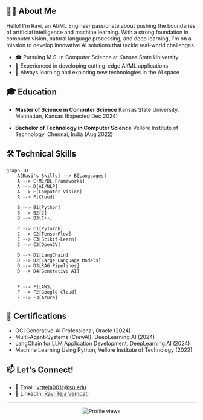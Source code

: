 ## 👨‍💻 About Me

Hello! I'm Ravi, an AI/ML Engineer passionate about pushing the boundaries of artificial intelligence and machine learning. With a strong foundation in computer vision, natural language processing, and deep learning, I'm on a mission to develop innovative AI solutions that tackle real-world challenges.

- 🎓 Pursuing M.S. in Computer Science at Kansas State University
- 🚀 Experienced in developing cutting-edge AI/ML applications
- 🌱 Always learning and exploring new technologies in the AI space

## 🎓 Education

- **Master of Science in Computer Science**
  Kansas State University, Manhattan, Kansas (Expected Dec 2024)
  
- **Bachelor of Technology in Computer Science**
  Vellore Institute of Technology, Chennai, India (Aug 2022)

## 🛠 Technical Skills

```mermaid
graph TD
    A[Ravi's Skills] --> B[Languages]
    A --> C[ML/DL Frameworks]
    A --> D[AI/NLP]
    A --> E[Computer Vision]
    A --> F[Cloud]
    
    B --> B1[Python]
    B --> B2[C]
    B --> B3[C++]
    
    C --> C1[PyTorch]
    C --> C2[TensorFlow]
    C --> C3[Scikit-Learn]
    C --> C3[OpenCV]
    
    D --> D1[LangChain]
    D --> D2[Large Language Models]
    D --> D3[RAG Pipelines]
    D --> D4[Generative AI]
    
    
    F --> F1[AWS]
    F --> F2[Google Cloud]
    F --> F3[Azure]
```

## 🏅 Certifications

- OCI Generative-AI Professional, Oracle (2024)
- Multi-Agent-Systems (CrewAI), DeepLearning.AI (2024)
- LangChain for LLM Application Development, DeepLearning.AI (2024)
- Machine Learning Using Python, Vellore Institute of Technology (2022)

## 📫 Let's Connect!

- 📧 Email: vrtteja001@ksu.edu
- 💼 LinkedIn: [Ravi Teja Vempati](https://www.linkedin.com/in/ravi-teja-vempati-801204169)

---

<p align="center">
  <img src="https://komarev.com/ghpvc/?username=YourGitHubUsername&color=blueviolet" alt="Profile views">
</p>
